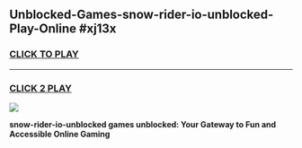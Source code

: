 
## Unblocked-Games-snow-rider-io-unblocked-Play-Online #xj13x
<h3>
<a href="https://news.freeplayer.one?title=snow-rider-io-unblocked&ref=3">CLICK TO PLAY</a></h3>
<hr>

<h3>
<a href="https://news.freeplayer.one?title=snow-rider-io-unblocked&ref=3">CLICK 2 PLAY</a>
  
</h3>

<a href="https://news.freeplayer.one?title=snow-rider-io-unblocked&ref=3"><img src="https://clearcache.store/games.png"></a>


**snow-rider-io-unblocked games unblocked: Your Gateway to Fun and Accessible Online Gaming**
